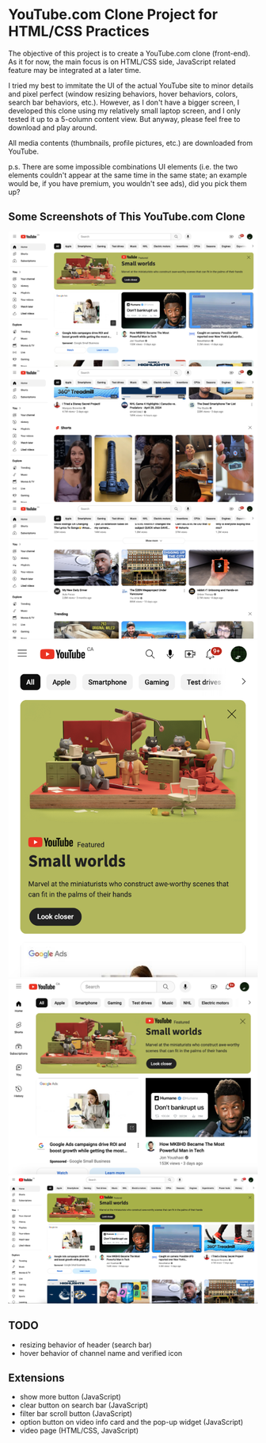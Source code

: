 # YouTube.com Clone Project for HTML/CSS Practices

The objective of this project is to create a YouTube.com clone (front-end). As it for now, the main focus is on HTML/CSS side, JavaScript related feature may be integrated at a later time.

I tried my best to immitate the UI of the actual YouTube site to minor details and pixel perfect (window resizing behaviors, hover behaviors, colors, search bar behaviors, etc.). However, as I don't have a bigger screen, I developed this clone using my relatively small laptop screen, and I only tested it up to a 5-column content view. But anyway, please feel free to download and play around.

All media contents (thumbnails, profile pictures, etc.) are downloaded from YouTube.

p.s.
There are some impossible combinations UI elements (i.e. the two elements couldn't appear at the same time in the same state; an example would be, if you have premium, you wouldn't see ads), did you pick them up?

## Some Screenshots of This YouTube.com Clone

![screenshot](res/demo-1.png)
![screenshot](res/demo-2.png)
![screenshot](res/demo-3.png)
![screenshot](res/demo-4.png)
![screenshot](res/demo-5.png)
![screenshot](res/demo-6.png)

## TODO

- resizing behavior of header (search bar)
- hover behavior of channel name and verified icon

## Extensions

- show more button (JavaScript)
- clear button on search bar (JavaScript)
- filter bar scroll button (JavaScript)
- option button on video info card and the pop-up widget (JavaScript)
- video page (HTML/CSS, JavaScript)
